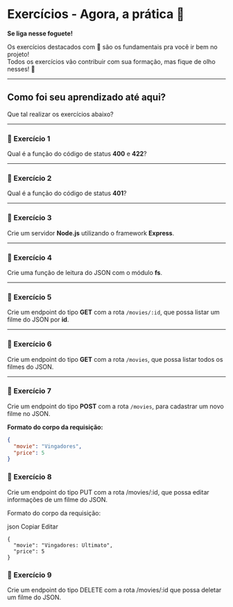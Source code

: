 # Exercícios - Agora, a prática 🚀

**Se liga nesse foguete!**

Os exercícios destacados com 🚀 são os fundamentais pra você ir bem no projeto!  
Todos os exercícios vão contribuir com sua formação, mas fique de olho nesses! 👀

---

## Como foi seu aprendizado até aqui?

Que tal realizar os exercícios abaixo?

---

### 🚀 Exercício 1

Qual é a função do código de status **400** e **422**?

---

### 🚀 Exercício 2

Qual é a função do código de status **401**?

---

### 🚀 Exercício 3

Crie um servidor **Node.js** utilizando o framework **Express**.

---

### 🚀 Exercício 4

Crie uma função de leitura do JSON com o módulo **fs**.

---

### 🚀 Exercício 5

Crie um endpoint do tipo **GET** com a rota `/movies/:id`, que possa listar um filme do JSON por **id**.

---

### 🚀 Exercício 6

Crie um endpoint do tipo **GET** com a rota `/movies`, que possa listar todos os filmes do JSON.

---

### 🚀 Exercício 7

Crie um endpoint do tipo **POST** com a rota `/movies`, para cadastrar um novo filme no JSON.

**Formato do corpo da requisição:**

```json
{
  "movie": "Vingadores",
  "price": 5
}
```

### 🚀 Exercício 8
Crie um endpoint do tipo PUT com a rota /movies/:id, que possa editar informações de um filme do JSON.

Formato do corpo da requisição:

json
Copiar
Editar
```
{
  "movie": "Vingadores: Ultimato",
  "price": 5
}
```
### 🚀 Exercício 9
Crie um endpoint do tipo DELETE com a rota /movies/:id que possa deletar um filme do JSON.

